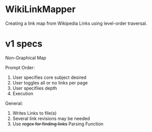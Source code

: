 # WikiLinkMapper
Creating a link map from Wikipedia Links using level-order traversal.

# v1 specs 

Non-Graphical Map

Prompt Order:
1. User specifies core subject desired
2. User toggles all or no links per page
3. User specifiies depth
4. Execution

General:
1. Writes Links to file(s)
2. Several link revisions may be needed
3. Use ~~regex for finding links~~ Parsing Function
